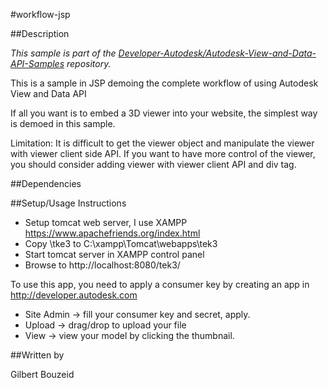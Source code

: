 #workflow-jsp


##Description

*This sample is part of the [Developer-Autodesk/Autodesk-View-and-Data-API-Samples](https://github.com/Developer-Autodesk/autodesk-view-and-data-api-samples) repository.*

This is a sample in JSP demoing the complete workflow of using Autodesk View and Data API

If all you want is to embed a 3D viewer into your website, the simplest way is demoed in this sample. 

Limitation: It is difficult to get the viewer object and manipulate the viewer with viewer client side API. If you want to have more control of the viewer, you should consider adding viewer with viewer client API and div tag. 

##Dependencies



##Setup/Usage Instructions

* Setup tomcat web server, I use XAMPP https://www.apachefriends.org/index.html
* Copy \tke3 to C:\xampp\Tomcat\webapps\tek3
* Start tomcat server in XAMPP control panel
* Browse to http://localhost:8080/tek3/

To use this app, you need to apply a consumer key by creating an app in http://developer.autodesk.com

* Site Admin -> fill your consumer key and secret, apply.
* Upload -> drag/drop to upload your file
* View -> view your model by clicking the thumbnail.

##Written by 

Gilbert Bouzeid





    
